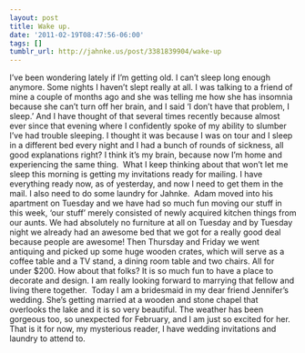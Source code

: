 ```yaml
---
layout: post
title: Wake up.
date: '2011-02-19T08:47:56-06:00'
tags: []
tumblr_url: http://jahnke.us/post/3381839904/wake-up
---
```

I’ve been wondering lately if I’m getting old. I can’t sleep long enough anymore. Some nights I haven’t slept really at all. I was talking to a friend of mine a couple of months ago and she was telling me how she has insomnia because she can’t turn off her brain, and I said ‘I don’t have that problem, I sleep.’ And I have thought of that several times recently because almost ever since that evening where I confidently spoke of my ability to slumber I’ve had trouble sleeping. I thought it was because I was on tour and I sleep in a different bed every night and I had a bunch of rounds of sickness, all good explanations right? I think it’s my brain, because now I’m home and experiencing the same thing. 
What I keep thinking about that won’t let me sleep this morning is getting my invitations ready for mailing. I have everything ready now, as of yesterday, and now I need to get them in the mail. I also need to do some laundry for Jahnke. 
Adam moved into his apartment on Tuesday and we have had so much fun moving our stuff in this week, ‘our stuff’ merely consisted of newly acquired kitchen things from our aunts. We had absolutely no furniture at all on Tuesday and by Tuesday night we already had an awesome bed that we got for a really good deal because people are awesome! Then Thursday and Friday we went antiquing and picked up some huge wooden crates, which will serve as a coffee table and a TV stand, a dining room table and two chairs. All for under $200. How about that folks? It is so much fun to have a place to decorate and design. I am really looking forward to marrying that fellow and living there together. 
Today I am a bridesmaid in my dear friend Jennifer’s wedding. She’s getting married at a wooden and stone chapel that overlooks the lake and it is so very beautiful. The weather has been gorgeous too, so unexpected for February, and I am just so excited for her. 
That is it for now, my mysterious reader, I have wedding invitations and laundry to attend to.
